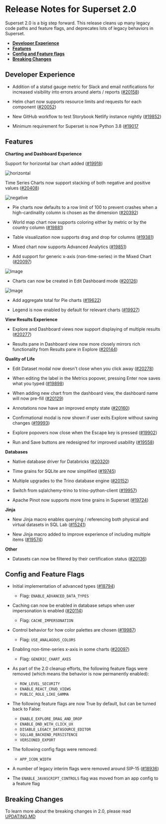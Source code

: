 <!--
Licensed to the Apache Software Foundation (ASF) under one
or more contributor license agreements.  See the NOTICE file
distributed with this work for additional information
regarding copyright ownership.  The ASF licenses this file
to you under the Apache License, Version 2.0 (the
"License"); you may not use this file except in compliance
with the License.  You may obtain a copy of the License at

  http://www.apache.org/licenses/LICENSE-2.0

Unless required by applicable law or agreed to in writing,
software distributed under the License is distributed on an
"AS IS" BASIS, WITHOUT WARRANTIES OR CONDITIONS OF ANY
KIND, either express or implied.  See the License for the
specific language governing permissions and limitations
under the License.
-->

# Release Notes for Superset 2.0

Superset 2.0 is a big step forward. This release cleans up many legacy code paths and feature flags, and deprecates lots of legacy behaviors in Superset.

- [**Developer Experience**](#developer-experience)
- [**Features**](#features)
- [**Config and Feature flags**](#config-and-feature-flags)
- [**Breaking Changes**](#breaking-changes)

## Developer Experience

- Addition of a statsd gauge metric for Slack and email notifications for increased visibility into errors around alerts / reports ([#20158](https://github.com/apache/superset/pull/20158))

- Helm chart now supports resource limits and requests for each component ([#20052](https://github.com/apache/superset/pull/20052))

- New GitHub workflow to test Storybook Netlify instance nightly ([#19852](https://github.com/apache/superset/pull/19852))

- Minimum requirement for Superset is now Python 3.8 ([#19017](https://github.com/apache/superset/pull/19017)

## Features

**Charting and Dashboard Experience**

Support for horizontal bar chart added ([#19918](https://github.com/apache/superset/pull/19918))

![horizontal](https://user-images.githubusercontent.com/11830681/166248149-4946388a-5051-4d13-a516-50a81e9b5be3.png)

Time Series Charts now support stacking of both negative and positive values ([#20408](https://github.com/apache/superset/pull/20408))

![negative](https://user-images.githubusercontent.com/15073128/174057996-52255bfe-60c3-4727-be99-e328c124e439.png)

- Pie charts now defaults to a row limit of 100 to prevent crashes when a high-cardinality column is chosen as the dimension ([#20392](https://github.com/apache/superset/pull/20392))

- World map chart now supports coloring either by metric or by the country column ([#19881](https://github.com/apache/superset/pull/19881))

- Table visualization now supports drag and drop for columns ([#19381](https://github.com/apache/superset/pull/19381))

- Mixed chart now supports Advanced Analytics ([#19851](https://github.com/apache/superset/pull/19851))

- Add support for generic x-axis (non-time-series) in the Mixed Chart ([#20097](https://github.com/apache/superset/pull/20097))

![Image](https://user-images.githubusercontent.com/33317356/168807749-b021c04c-8902-4b4f-a7a4-f21544fb678e.png)

- Charts can now be created in Edit Dashboard mode ([#20126](https://github.com/apache/superset/pull/20126))

![Image](https://user-images.githubusercontent.com/15073128/169251205-2c0f36bb-17e0-4549-aa84-66a58a377603.png)

- Add aggregate total for Pie charts ([#19622](https://github.com/apache/superset/pull/19622))

- Legend is now enabled by default for relevant charts ([#19927](https://github.com/apache/superset/pull/19927))

**View Results Experience**

- Explore and Dashboard views now support displaying of multiple results ([#20277](https://github.com/apache/superset/pull/20277))

- Results pane in Dashboard view now more closely mirrors rich functionality from Results pane in Explore ([#20144](https://github.com/apache/superset/pull/20144))


**Quality of Life**

- Edit Dataset modal now doesn't close when you click away ([#20278](https://github.com/apache/superset/pull/20278))

- When editing the label in the Metrics popover, pressing Enter now saves what you typed ([#19898](https://github.com/apache/superset/pull/19898))

- When adding new chart from the dashboard view, the dashboard name will now pre-fill ([#20129](https://github.com/apache/superset/pull/20129))

- Annotations now have an improved empty state ([#20160](https://github.com/apache/superset/pull/20160))

- Confirmational modal is now shown if user exits Explore without saving changes ([#19993](https://github.com/apache/superset/pull/19993))

- Explore popovers now close when the Escape key is pressed ([#19902](https://github.com/apache/superset/pull/19902))

- Run and Save buttons are redesigned for improved usability ([#19558](https://github.com/apache/superset/pull/19558))

**Databases**

- Native database driver for Databricks ([#20320](https://github.com/apache/superset/pull/20320))

- Time grains for SQLite are now simplified ([#19745](https://github.com/apache/superset/pull/19745))

- Multiple upgrades to the Trino database engine ([#20152](https://github.com/apache/superset/pull/20152))

- Switch from sqlalchemy-trino to trino-python-client ([#19957](https://github.com/apache/superset/pull/19957))

- Apache Pinot now supports more time grains in Superset ([#19724](https://github.com/apache/superset/pull/19724))

**Jinja**

- New Jinja macro enables querying / referencing both physical and virtual datasets in SQL Lab ([#15241](https://github.com/apache/superset/pull/15241))

- New Jinja macro added to improve experience of including multiple items ([#19574](https://github.com/apache/superset/pull/19574))

**Other**

- Datasets can now be filtered by their certification status ([#20136](https://github.com/apache/superset/pull/20136))


## Config and Feature Flags

- Initial implementation of advanced types ([#18794](https://github.com/apache/superset/pull/18794))
	- Flag: `ENABLE_ADVANCED_DATA_TYPES`

- Caching can now be enabled in database setups when user impersonation is enabled ([#20114](https://github.com/apache/superset/pull/20114))
	- Flag: `CACHE_IMPERSONATION`

- Control behavior for how color palettes are chosen ([#19987](https://github.com/apache/superset/pull/19987))
	- Flag: `USE_ANALAGOUS_COLORS`

- Enabling non-time-series x-axis in some charts ([#20097](https://github.com/apache/superset/pull/20097))
	- Flag: `GENERIC_CHART_AXES`

- As part of the 2.0 cleanup efforts, the following feature flags were removed (which means the behavior is now permanently enabled):
	- `ROW_LEVEL_SECURITY`
	- `ENABLE_REACT_CRUD_VIEWS`
	- `PUBLIC_ROLE_LIKE_GAMMA`

- The following feature flags are now True by default, but can be turned back to False:
	- `ENABLE_EXPLORE_DRAG_AND_DROP`
	- `ENABLE_DND_WITH_CLICK_UX`
	- `DISABLE_LEGACY_DATASOURCE_EDITOR`
	- `SQLLAB_BACKEND_PERSISTENCE`
	- `VERSIONED_EXPORT`

- The following config flags were removed:
	- `APP_ICON_WIDTH`

- A number of legacy interim flags were removed around SIP-15 ([#18936](https://github.com/apache/superset/pull/18936))

- The `ENABLE_JAVASCRIPT_CONTROLS` flag was moved from an app config to a feature flag

## Breaking Changes

To learn more about the breaking changes in 2.0, please read [UPDATING.MD](https://github.com/apache/superset/blob/master/UPDATING.md)
